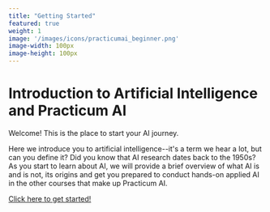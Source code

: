 ```yaml
---
title: "Getting Started"
featured: true
weight: 1
image: '/images/icons/practicumai_beginner.png'
image-width: 100px
image-height: 100px
---
```


# Introduction to Artificial Intelligence and Practicum AI

Welcome! This is the place to start your AI journey.

Here we introduce you to artificial intelligence--it's a term we hear a lot, but can you define it? Did you know that AI research dates back to the 1950s? As you start to learn about AI, we will provide a brief overview of what AI is and is not, its origins and get you prepared to conduct hands-on applied AI in the other courses that make up Practicum AI.

[Click here to get started!](/getting_started/README/)
